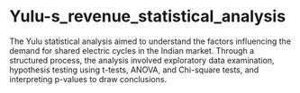 # Yulu-s_revenue_statistical_analysis
The Yulu statistical analysis aimed to understand the factors influencing the demand for shared electric cycles in the Indian market. Through a structured process, the analysis involved exploratory data examination, hypothesis testing using t-tests, ANOVA, and Chi-square tests, and interpreting p-values to draw conclusions. 
